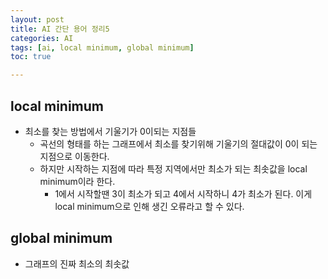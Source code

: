 ```yaml
---
layout: post
title: AI 간단 용어 정리5
categories: AI 
tags: [ai, local minimum, global minimum]
toc: true

---
```

## local minimum
- 최소를 찾는 방법에서 기울기가 0이되는 지점들
   - 곡선의 형태를 하는 그래프에서 최소를 찾기위해 기울기의 절대값이 0이 되는 지점으로 이동한다.
   - 하지만 시작하는 지점에 따라 특정 지역에서만 최소가 되는 최솟값을 local minimum이라 한다.
      - 1에서 시작할땐 3이 최소가 되고 4에서 시작하니 4가 최소가 된다. 이게 local minimum으로 인해 생긴 오류라고 할 수 있다. 

## global minimum
- 그래프의 진짜 최소의 최솟값